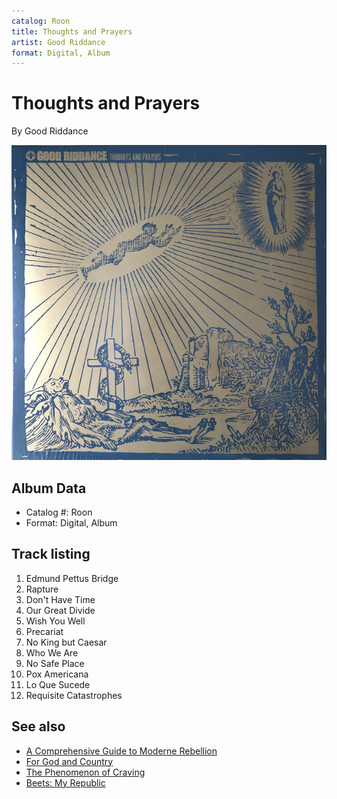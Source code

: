 ```yaml
---
catalog: Roon
title: Thoughts and Prayers
artist: Good Riddance
format: Digital, Album
---
```


# Thoughts and Prayers

By Good Riddance

![](../../assets/albumcovers/Good_Riddance-Thoughts_and_Prayers.png)

## Album Data

- Catalog #: Roon
- Format: Digital, Album


## Track listing


1. Edmund Pettus Bridge
2. Rapture
3. Don't Have Time
4. Our Great Divide
5. Wish You Well
6. Precariat
7. No King but Caesar
8. Who We Are
9. No Safe Place
10. Pox Americana
11. Lo Que Sucede
12. Requisite Catastrophes


## See also

- [A Comprehensive Guide to Moderne Rebellion](A_Comprehensive_Guide_to_Moderne_Rebellion.md)
- [For God and Country](For_God_and_Country.md)
- [The Phenomenon of Craving](The_Phenomenon_of_Craving.md)
- [Beets: My Republic](../../Beets/Good_Riddance/My_Republic.md)
